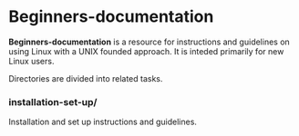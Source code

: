 
# Beginners-documentation

**Beginners-documentation** is a resource for instructions and guidelines on using Linux with a UNIX founded approach. It is inteded primarily for new Linux users.

Directories are divided into related tasks.

### installation-set-up/

Installation and set up instructions and guidelines.
